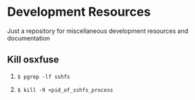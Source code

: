 # Development Resources
Just a repository for miscellaneous development resources and documentation

## Kill osxfuse

1. `$ pgrep -lf sshfs`

1. `$ kill -9 <pid_of_sshfs_process`


